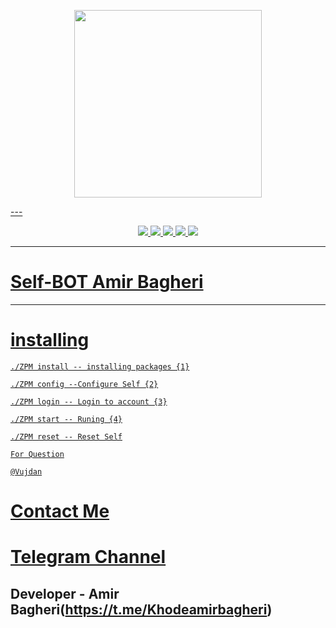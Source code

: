 
<p align="center"><a href="https://t.me/ViSki"><img src="https://raw.githubusercontent.com/khodeamir/self-bot/master/CRCO/photos/end.png" width="300"src="">
</p>
---
<div align="center">

![](https://img.shields.io/github/forks/KhodeAmir/Self-Bot-X.svg)
![](https://img.shields.io/github/stars/KhodeAmir/Self-Bot-X.svg)
![](https://img.shields.io/github/issues/KhodeAmir/Self-Bot-X.svg)
![](https://img.shields.io/badge/language-lua-yellow.svg)
![](https://img.shields.io/badge/license-MIT-informational.svg)
</div>

---
 # Self-BOT Amir Bagheri
---
# installing

```
./ZPM install -- installing packages {1}

./ZPM config --Configure Self {2}

./ZPM login -- Login to account {3}

./ZPM start -- Runing {4}

./ZPM reset -- Reset Self

For Question

@Vujdan
```





# [Contact Me ](https://t.me/Vujdan)


# [Telegram Channel ](https://t.me/ViSki)


## Developer - Amir Bagheri(https://t.me/Khodeamirbagheri)

